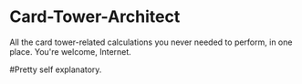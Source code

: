 # Card-Tower-Architect
All the card tower-related calculations you never needed to perform, in one place. You're welcome, Internet.

#Pretty self explanatory.

